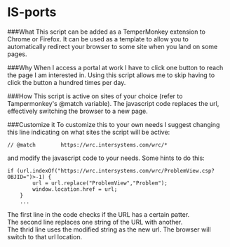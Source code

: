 # IS-ports

###What
This script can be added as a TemperMonkey extension to Chrome or Firefox. It can be used as a template to allow you to automatically redirect your browser to some site when you land on some pages. 


###Why
When I access a portal at work I have to click one button to reach the page I am interested in. Using this script allows me to skip having to click the button a hundred times per day.

###How
This script is active on sites of your choice (refer to Tampermonkey's @match variable). The javascript code replaces the url, effectively switching the browser to a new page.

###Customize it
To customize this to your own needs I suggest changing this line indicating on what sites the script will be active: 
```
// @match        https://wrc.intersystems.com/wrc/*
```
and modify the javascript code to your needs. Some hints to do this: 

```
if (url.indexOf("https://wrc.intersystems.com/wrc/ProblemView.csp?OBJID=")>-1) {
        url = url.replace("ProblemView","Problem");
        window.location.href = url;
    }
    ...
```

The first line in the code checks if the URL has a certain patter.  
The second line replaces one string of the URL with another.  
The thrid line uses the modified string as the new url. The browser will switch to that url location. 